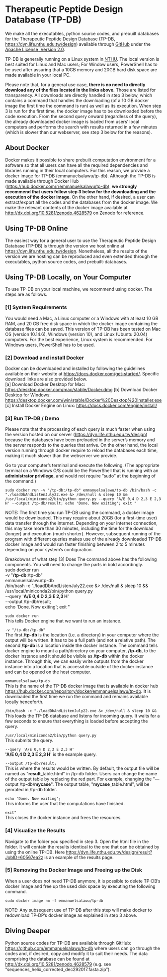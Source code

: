 # Therapeutic Peptide Design Database (TP-DB)
We make all the executables, python source codes, and prebuilt databases for the Therapeutic Peptide Design Database (TP-DB, https://dyn.life.nthu.edu.tw/design) available through [GitHub](https://github.com/emmanuelsalawu/tp-db) under the [Apache License, Version 2.0](https://www.apache.org/licenses/LICENSE-2.0). 

TP-DB is generally running on a Linux system in [NTHU](https://dyn.life.nthu.edu.tw/design). The local version is best suited for Linux and Mac users; For Window users, PowerShell has to be used after assuring that a 10GB memory and 20GB hard disk space are made available in your local PC.

Please note that, for a general use case, **there is no need to directly download any of the files located in the links above.** Those are listed for transparency. All downloads are directly handled in step 3 below, which contains a command that handles the downloading (of a 10 GB docker image the first time the command is run) as well as its execution. When step 3 is run for the first time, the docker image has to be downloaded before the code execution. From the second query onward (regardless of the query), the already downloaded docker image is loaded from users’ local computers and performs the search with results returned in a few minutes (which is slower than our webserver, see step 3 below for the reasons).

## About Docker 
Docker makes it possible to share prebuilt computation environment for a software so that all users can have all the required dependencies and libraries running in their local computers. For this reason, we provide a docker image for TP-DB (emmanuelsalawu/tp-db). Although the TP-DB is made available through Docker Hub (https://hub.docker.com/r/emmanuelsalawu/tp-db), **we strongly recommend that users follow step 3 below for the downloading and the execution of the docker image**. On the other hand, if desired, a user can extract/export all the codes and the databases from the docker image. We make the relevant contents of the docker image available at http://dx.doi.org/10.5281/zenodo.4628579 on Zenodo for reference. 


## Using TP-DB Online 
The easiest way for a general user to use the Therapeutic Peptide Design Database (TP-DB) is through the version we host online at https://dyn.life.nthu.edu.tw/design. Nonetheless, all the results of the version we are hosting can be reproduced and even extended through the executables, python source codes, and prebuilt-databases.

## Using TP-DB Locally, on Your Computer
To use TP-DB on your local machine, we recommend using docker. The steps are as follows.

### [1] System Requirements 
You would need a Mac, a Linux computer or a Windows with at least 10 GB RAM, and 20 GB free disk space in which the docker image containing the database files can be saved. 
This version of TP-DB has been tested on Mac OS (version 10.14.6), Windows (version 10), and Linux (Ubuntu 20.04) computers. For the best experience, Linux system is recommended. For Windows users, PowerShell has to be used.

### [2] Download and install Docker
Docker can be downloaded and installed by following the guidelines available on their website at https://docs.docker.com/get-started/. Specific download links are also provided below. <br/>
[a] Download Docker Desktop for Mac: https://desktop.docker.com/mac/stable/Docker.dmg 
[b] Download Docker Desktop for Windows: https://desktop.docker.com/win/stable/Docker%20Desktop%20Installer.exe 
[c] Install Docker Engine on Linux: https://docs.docker.com/engine/install/ 

### [3] Run TP-DB / Demo 
Please note that the processing of each query is much faster when using the version hosted on our server (https://dyn.life.nthu.edu.tw/design) because the databases have been preloaded in the server’s memory and the server responds to the queries that arrive. On the other hand, the local version running through docker require to reload the databases each time, making it much slower than the webserver we provide.  

Go to your computer’s terminal and execute the following. (The appropriate terminal on a Windows O/S could be the PowerShell that is running with an **administrator privilege**, and would not require “sudo” at the beginning of the command.)

`sudo docker run -v "/tp-db:/tp-db" emmanuelsalawu/tp-db /bin/bash -c "./loadDbAndListenJuly22.exe &> /dev/null & sleep 10 && /usr/local/miniconda2/bin/python query.py --query 'A/E 0,4 D 2,3 E 2,3 H' --output /tp-db/result; echo 'Done. Now exiting'; exit "`

NOTE: The first time you run TP-DB using the command, a docker image would be downloaded. This may require about 20GB (for a first-time user) data transfer through the internet. Depending on your internet connection, this may take more than 30 minutes, including the time for the download (longer) and execution (much shorter). However, subsequent running of the program with different queries makes use of the already downloaded TP-DB docker image and would run faster finishing between 2 to 5 minutes depending on your system’s configuration. 

Breakdowns of what step [3] Does
The command above has the following components. You will need to change the parts in bold accordingly. <br/>
sudo docker run \
-v "**/tp-db**:/tp-db" \
emmanuelsalawu/tp-db \
/bin/bash -c "./loadDbAndListenJuly22.exe &> /dev/null & sleep 10 && \
/usr/local/miniconda2/bin/python query.py \
--query '**A/E 0,4 D 2,3 E 2,3 H**' \
--output /tp-db/result; \
echo 'Done. Now exiting'; exit "


`sudo docker run` <br/>
This tells Docker engine that we want to run an instance.

`-v "/tp-db:/tp-db"` <br/>
The first **/tp-db** is the location (i.e. a directory) in your computer where the output will be written. It has to be a full path (and not a relative path). The second **/tp-db** is a location inside the docker instance. The command tells docker engine to mount a path/directory on your computer, **/tp-db**, to the docker instance and it should be visible as **/tp-db** within the docker instance. Through this, we can easily write outputs from the docker instance into a location that is accessible outside of the docker instance and can be opened on the host computer.

`emmanuelsalawu/tp-db`<br/>
This is the name of the TP-DB docker image that is available in docker hub https://hub.docker.com/repository/docker/emmanuelsalawu/tp-db. It is downloaded the first time we run the command and remains available locally henceforth.

`/bin/bash -c "./loadDbAndListenJuly22.exe &> /dev/null & sleep 10 &&` <br/>
This loads the TP-DB database and listens for incoming query. It waits for a few seconds to ensure that everything is loaded before accepting the query.  

`/usr/local/miniconda2/bin/python query.py` <br/>
This submits the query.

`--query 'A/E 0,4 D 2,3 E 2,3 H'` <br/>
**'A/E 0,4 D 2,3 E 2,3 H'** is the example query.

`--output /tp-db/result;` <br/>
This is where the results would be written. 
By default, the output file will be named as "**result**_table.html" in /tp-db folder. Users can change the name of the output table by replacing the red part. For example, changing the "—output /tp-db/**mycase**". The output table, "**mycase**_table.html", will be genrated in /tp-db folder.


`echo 'Done. Now exiting'; `<br/>
This informs the user that the computations have finished. 

`exit"`<br/>
This closes the docker instance and frees the resources. 


### [4] Visualize the Results 
Navigate to the folder you specified in step 3. Open the html file in the folder. It will contain the results identical to the one that can be obtained by using the online TP-DB. Here https://dyn.life.nthu.edu.tw/design/result?JobID=60567ea2z is an example of the results page.

### [5] Removing the Docker Image and Freeing up the Disk 
When a user does not need TP-DB anymore, it is possible to delete TP-DB’s docker image and free up the used disk space by executing the following command.

`sudo docker image rm -f emmanuelsalawu/tp-db`

NOTE: Any subsequent use of TP-DB after this step will make docker to redownload TP-DP’s docker image as explained in step 3 above. 


## Diving Deeper
Python source codes for TP-DB are available through GitHub: https://github.com/emmanuelsalawu/tp-db where users can go through the codes and, if desired, copy and modify it to suit their needs. The data comprising the database can be found at  http://dx.doi.org/10.5281/zenodo.4628579 (e.g. see “sequences_helix_corrected_dec292017.fasta.zip”).

